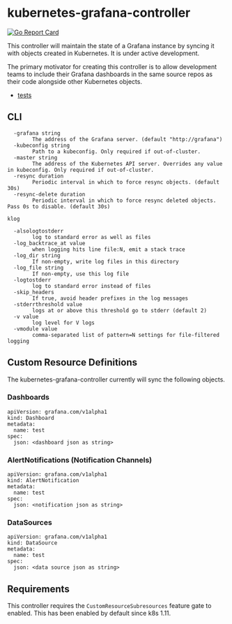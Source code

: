 # kubernetes-grafana-controller

[![Go Report Card](https://goreportcard.com/badge/github.com/number101010/kubernetes-grafana-controller)](https://goreportcard.com/report/github.com/number101010/kubernetes-grafana-controller)

This controller will maintain the state of a Grafana instance by syncing it with objects created in Kubernetes.  It is under active development.

The primary motivator for creating this controller is to allow development teams to include their Grafana dashboards in the same source repos as their code alongside other Kubernetes objects.

- [tests](test/readme.md)

## CLI

```
  -grafana string
    	The address of the Grafana server. (default "http://grafana")
  -kubeconfig string
    	Path to a kubeconfig. Only required if out-of-cluster.
  -master string
    	The address of the Kubernetes API server. Overrides any value in kubeconfig. Only required if out-of-cluster.
  -resync duration
    	Periodic interval in which to force resync objects. (default 30s)
  -resync-delete duration
    	Periodic interval in which to force resync deleted objects.  Pass 0s to disable. (default 30s)

klog

  -alsologtostderr
    	log to standard error as well as files
  -log_backtrace_at value
    	when logging hits line file:N, emit a stack trace
  -log_dir string
    	If non-empty, write log files in this directory
  -log_file string
    	If non-empty, use this log file
  -logtostderr
    	log to standard error instead of files
  -skip_headers
    	If true, avoid header prefixes in the log messages
  -stderrthreshold value
    	logs at or above this threshold go to stderr (default 2)
  -v value
    	log level for V logs
  -vmodule value
    	comma-separated list of pattern=N settings for file-filtered logging
```

## Custom Resource Definitions

The kubernetes-grafana-controller currently will sync the following objects.

### Dashboards

```
apiVersion: grafana.com/v1alpha1
kind: Dashboard
metadata:
  name: test
spec:
  json: <dashboard json as string>
```

### AlertNotifications (Notification Channels)

```
apiVersion: grafana.com/v1alpha1
kind: AlertNotification
metadata:
  name: test
spec:
  json: <notification json as string>
```

### DataSources

```
apiVersion: grafana.com/v1alpha1
kind: DataSource
metadata:
  name: test
spec:
  json: <data source json as string>
```

## Requirements

This controller requires the `CustomResourceSubresources` feature gate to enabled.  This has been enabled by default since k8s 1.11.
